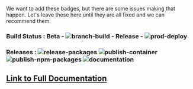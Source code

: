 We want to add these badges, but there are some issues making that happen. Let's leave these here until they are all fixed and we can recommend them.

### **Build Status  :  Beta -** ![branch-build](https://github.com/etherealengine/etherealengine/actions/workflows/branch-build.yml/badge.svg)  **- Release -** ![prod-deploy](https://github.com/etherealengine/etherealengine/actions/workflows/.github/workflows/prod-deploy.yml/badge.svg)
### Releases : ![release-packages](https://github.com/etherealengine/etherealengine/actions/workflows/.github/workflows/release-packages.yml/badge.svg) ![publish-container](https://github.com/etherealengine/etherealengine/actions/workflows/publish-gh-container.yml/badge.svg) ![publish-npm-packages](https://github.com/etherealengine/etherealengine/actions/workflows/publish-npm-packages.yml/badge.svg) ![documentation](https://github.com/etherealengine/etherealengine/actions/workflows/documentation.yml/badge.svg)

## [Link to Full Documentation](https://etherealengine.github.io/etherealengine-docs/docs/)
